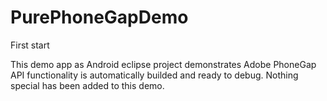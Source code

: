 PurePhoneGapDemo
================

First start

This demo app as Android eclipse project demonstrates Adobe PhoneGap API functionality is automatically builded and ready to debug. Nothing special has been added to this demo.
